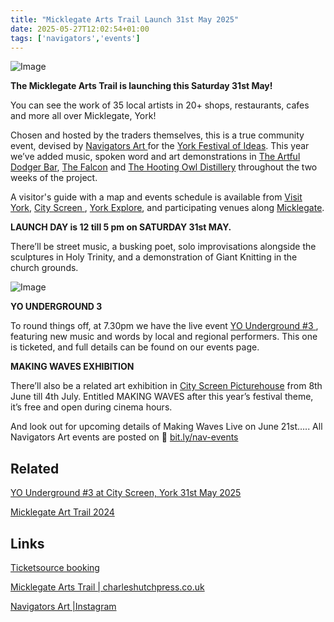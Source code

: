 ```yaml
---
title: "Micklegate Arts Trail Launch 31st May 2025"
date: 2025-05-27T12:02:54+01:00
tags: ['navigators','events']
---
```


![Image](/MAT-2025-flyer-promo-red-1080sq.jpg)

**The Micklegate Arts Trail is launching this Saturday 31st May!**

You can see the work of 35 local artists in 20+ shops, restaurants, cafes and more all over Micklegate, York! 

Chosen and hosted by the traders themselves, this is a true community event, devised by [Navigators Art ](https://www.instagram.com/navigatorsart/) for the [York Festival of Ideas](https://yorkfestivalofideas.com/2025/). This year we’ve added music, spoken word and art demonstrations in [The Artful Dodger Bar](https://the-artful-dodger.co.uk/), [The Falcon](https://www.thefalconyork.com/) and [The Hooting Owl Distillery](https://hootingowl.co.uk/) throughout the two weeks of the project. 

A visitor's guide with a map and events schedule is available from [Visit York](https://visityork.org/), [City Screen ](https://www.picturehouses.com/cinema/city-screen-picturehouse), [York Explore](https://exploreyork.org.uk/), and participating venues along [Micklegate](https://duckduckgo.com/?t=ffab&q=micklegate+york&iaxm=maps). 

**LAUNCH DAY is 12 till 5 pm on SATURDAY 31st MAY.** 

There’ll be street music, a busking poet, solo improvisations alongside the sculptures in Holy Trinity, and a demonstration of Giant Knitting in the church grounds. 

![Image](/MAT-2025-flyer-inlay.jpg)

**YO UNDERGROUND 3**

To round things off, at 7.30pm we have the live event [YO Underground #3 ](/posts/2025-05-11-YO-Underground-3-city-screen/), featuring new music and words by local and regional performers. This one is ticketed, and full details can be found on our events page.

**MAKING WAVES EXHIBITION** 

There’ll also be a related art exhibition in [City Screen Picturehouse](https://www.picturehouses.com/cinema/city-screen-picturehouse) from 8th June till 4th July. Entitled MAKING WAVES after this year’s festival theme, it’s free and open during cinema hours.

And look out for upcoming details of Making Waves Live on June 21st….. 
All Navigators Art events are posted on 🔗 [bit.ly/nav-events](https://bit.ly/nav-events/)


## Related

[YO Underground #3 at City Screen, York 31st May 2025](/posts/2025-05-11-YO-Underground-3-city-screen/)

[Micklegate Art Trail 2024](/posts/2024-05-28-navigators-art-micklegate-art-trail/)


## Links

[Ticketsource booking](https://bit.ly/nav-events/)

[Micklegate Arts Trail | charleshutchpress.co.uk](https://charleshutchpress.co.uk/micklegate-arts-trail-combines-art-with-music-spoken-word-and-film-from-today-to-june-15/)

[Navigators Art |Instagram](https://www.instagram.com/navigatorsart/)
